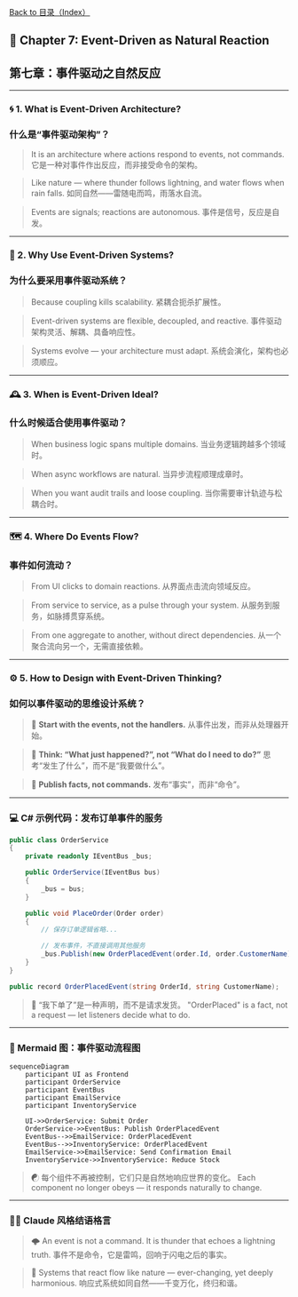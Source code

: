 [Back to 目录（Index）](https://github.com/uwspstar/The-Tao-of-Programming-Nature/blob/main/Index.md)

## 📘 Chapter 7: Event-Driven as Natural Reaction

## 第七章：事件驱动之自然反应

---

### 🌀 1. What is Event-Driven Architecture?

### 什么是“事件驱动架构”？

> It is an architecture where actions respond to events, not commands.
> 它是一种对事件作出反应，而非接受命令的架构。

> Like nature — where thunder follows lightning, and water flows when rain falls.
> 如同自然——雷随电而鸣，雨落水自流。

> Events are signals; reactions are autonomous.
> 事件是信号，反应是自发。

---

### 🧠 2. Why Use Event-Driven Systems?

### 为什么要采用事件驱动系统？

> Because coupling kills scalability.
> 紧耦合扼杀扩展性。

> Event-driven systems are flexible, decoupled, and reactive.
> 事件驱动架构灵活、解耦、具备响应性。

> Systems evolve — your architecture must adapt.
> 系统会演化，架构也必须顺应。

---

### 🕰️ 3. When is Event-Driven Ideal?

### 什么时候适合使用事件驱动？

> When business logic spans multiple domains.
> 当业务逻辑跨越多个领域时。

> When async workflows are natural.
> 当异步流程顺理成章时。

> When you want audit trails and loose coupling.
> 当你需要审计轨迹与松耦合时。

---

### 🗺️ 4. Where Do Events Flow?

### 事件如何流动？

> From UI clicks to domain reactions.
> 从界面点击流向领域反应。

> From service to service, as a pulse through your system.
> 从服务到服务，如脉搏贯穿系统。

> From one aggregate to another, without direct dependencies.
> 从一个聚合流向另一个，无需直接依赖。

---

### ⚙️ 5. How to Design with Event-Driven Thinking?

### 如何以事件驱动的思维设计系统？

> 🧭 **Start with the events, not the handlers.**
> 从事件出发，而非从处理器开始。

> 🧘 **Think: “What just happened?”, not “What do I need to do?”**
> 思考“发生了什么”，而不是“我要做什么”。

> 📡 **Publish facts, not commands.**
> 发布“事实”，而非“命令”。

---

### 💻 C# 示例代码：发布订单事件的服务

```csharp
public class OrderService
{
    private readonly IEventBus _bus;

    public OrderService(IEventBus bus)
    {
        _bus = bus;
    }

    public void PlaceOrder(Order order)
    {
        // 保存订单逻辑省略...

        // 发布事件，不直接调用其他服务
        _bus.Publish(new OrderPlacedEvent(order.Id, order.CustomerName));
    }
}

public record OrderPlacedEvent(string OrderId, string CustomerName);
```

> 📢 “我下单了”是一种声明，而不是请求发货。
> "OrderPlaced" is a fact, not a request — let listeners decide what to do.

---

### 🧩 Mermaid 图：事件驱动流程图

```mermaid
sequenceDiagram
    participant UI as Frontend
    participant OrderService
    participant EventBus
    participant EmailService
    participant InventoryService

    UI->>OrderService: Submit Order
    OrderService->>EventBus: Publish OrderPlacedEvent
    EventBus-->>EmailService: OrderPlacedEvent
    EventBus-->>InventoryService: OrderPlacedEvent
    EmailService->>EmailService: Send Confirmation Email
    InventoryService->>InventoryService: Reduce Stock
```

> ☯ 每个组件不再被控制，它们只是自然地响应世界的变化。
> Each component no longer obeys — it responds naturally to change.

---

### 🧙‍♂️ Claude 风格结语格言

> 🌩️ An event is not a command. It is thunder that echoes a lightning truth.
> 事件不是命令，它是雷鸣，回响于闪电之后的事实。

> 🌱 Systems that react flow like nature —
> ever-changing, yet deeply harmonious.
> 响应式系统如同自然——千变万化，终归和谐。
